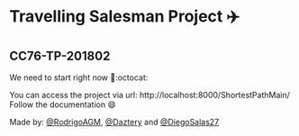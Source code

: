 # Travelling Salesman Project :airplane:

## CC76-TP-201802

We need to start right now :tada::octocat:

You can access the project via url: http://localhost:8000/ShortestPathMain/
Follow the documentation :smile:

Made by: [@RodrigoAGM](https://github.com/RodrigoAGM), [@Daztery](https://github.com/Daztery) and [@DiegoSalas27](https://github.com/DiegoSalas27)
